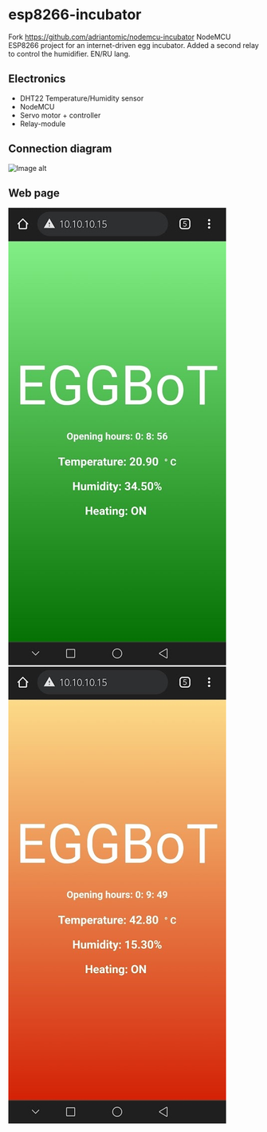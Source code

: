 # esp8266-incubator
Fork https://github.com/adriantomic/nodemcu-incubator NodeMCU ESP8266 project for an internet-driven egg incubator. Added a second relay to control the humidifier. EN/RU lang.

## Electronics
* DHT22 Temperature/Humidity sensor
* NodeMCU
* Servo motor + controller
* Relay-module

## Connection diagram
![Image alt](https://github.com/FCustoms/nodemcu-incubator/blob/master/inkubator.png)
## Web page
![Image alt](https://github.com/FCustoms/esp8266-incubator/blob/master/web_eggbot_cold.jpg)
![Image alt](https://github.com/FCustoms/esp8266-incubator/blob/master/web_eggbot_hot.jpg)



